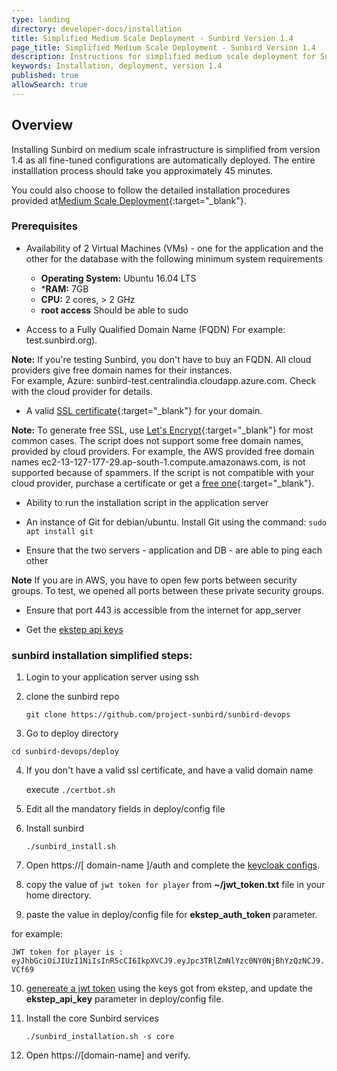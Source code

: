 ```yaml
---
type: landing
directory: developer-docs/installation
title: Simplified Medium Scale Deployment - Sunbird Version 1.4  
page_title: Simplified Medium Scale Deployment - Sunbird Version 1.4
description: Instructions for simplified medium scale deployment for Sunbird version 1.4 
keywords: Installation, deployment, version 1.4
published: true
allowSearch: true
---
```


## Overview 

Installing Sunbird on medium scale infrastructure is simplified from version 1.4 as all fine-tuned configurations are automatically deployed. The entire installlation process should take you approximately 45 minutes. 

You could also choose to follow the detailed installation procedures provided at[Medium Scale Deployment](http://www.sunbird.org/developer-docs/installation/medium_scale_deploy/){:target="_blank"}.

### Prerequisites

- Availability of 2 Virtual Machines (VMs) - one for the application and the other for the database with the following minimum system requirements

    - **Operating System:** Ubuntu 16.04 LTS   
    - ***RAM:** 7GB   
    - **CPU:** 2 cores, > 2 GHz  
    - **root access** Should be able to sudo

- Access to a Fully Qualified Domain Name (FQDN) For example: test.sunbird.org). 

**Note:** If you're testing Sunbird, you don't have to buy an FQDN. All cloud providers give free domain names for their instances.  
For example, Azure: sunbird-test.centralindia.cloudapp.azure.com. Check with the cloud provider for details.

- A valid [SSL certificate](https://en.wikipedia.org/wiki/Public_key_certificate#TLS/SSL_server_certificate){:target="_blank"} for your domain. 

**Note:** To generate free SSL, use [Let's Encrypt](https://letsencrypt.org/){:target="_blank"} for most common cases. The script does not support some free domain names, provided by cloud providers. For example, the AWS provided free domain names ec2-13-127-177-29.ap-south-1.compute.amazonaws.com, is not supported because of spammers. If the script is not compatible with your cloud provider, purchase a certificate or get a [free one](http://dot.tk){:target="_blank"}.

- Ability to run the installation script in the application server

- An instance of Git for debian/ubuntu. Install Git using the command: 
  `sudo apt install git` 

- Ensure that the two servers - application and DB - are able to ping each other

**Note** If you are in AWS, you have to open few ports between security groups. To test, we opened all ports between these private security groups.

- Ensure that port 443 is accessible from the internet for app_server

- Get the [ekstep api keys](https://github.com/project-sunbird/sunbird-commons/wiki/Obtaining-API-token-for-accessing-ekstep-APIs)

### sunbird installation simplified steps:

1. Login to your application server using ssh 

2. clone the sunbird repo

    `git clone https://github.com/project-sunbird/sunbird-devops`

3. Go to deploy directory 

  `cd sunbird-devops/deploy`

4. If you don't have a valid ssl certificate, and have a valid domain name
    
    execute `./certbot.sh`

5. Edit all the mandatory fields in  deploy/config file

6. Install sunbird 

    `./sunbird_install.sh`

7. Open https://[ domain-name ]/auth and complete the [keycloak configs](http://www.sunbird.org/developer-docs/installation/keycloak_realm_configuration).

8. copy the value of `jwt token for player` from **~/jwt_token.txt** file in your home directory.

9. paste the value in deploy/config file for **ekstep_auth_token** parameter.

for example:

`JWT token for player is : eyJhbGciOiJIUzI1NiIsInR5cCI6IkpXVCJ9.eyJpc3TRlZmNlYzc0NY0NjBhYzQzNCJ9.VCf69`

10. [genereate a jwt token](https://community.ekstep.in/developer-knowledgebase/45-getting-started-with-apis) using the keys got from ekstep, and update the **ekstep_api_key** parameter in deploy/config file.

11. Install the core Sunbird services

    `./sunbird_installation.sh -s core`

12. Open https://[domain-name] and verify.


